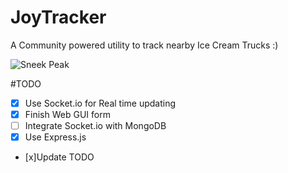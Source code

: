 # JoyTracker
A Community powered utility to track nearby Ice Cream Trucks :)

![Sneek Peak](https://raw.githubusercontent.com/Vikaton/JoyTracker/master/image.jpeg)

#TODO

- [x] Use Socket.io for Real time updating
- [x] Finish Web GUI form
- [ ] Integrate Socket.io with MongoDB
- [x] Use Express.js
- [x]Update TODO
